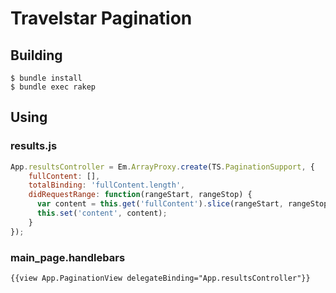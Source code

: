 # Travelstar Pagination

## Building

    $ bundle install
    $ bundle exec rakep

## Using

### results.js

```javascript
App.resultsController = Em.ArrayProxy.create(TS.PaginationSupport, {
    fullContent: [],
    totalBinding: 'fullContent.length',
    didRequestRange: function(rangeStart, rangeStop) {
      var content = this.get('fullContent').slice(rangeStart, rangeStop);
      this.set('content', content);
    }
});
```

### main_page.handlebars

    {{view App.PaginationView delegateBinding="App.resultsController"}}
